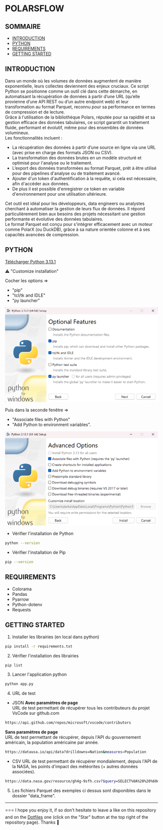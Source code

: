 # POLARSFLOW

## SOMMAIRE
- [INTRODUCTION](#introduction)
- [PYTHON](#python)
- [REQUIREMENTS](#requirements)
- [GETTING STARTED](#getting-started)

## INTRODUCTION
Dans un monde où les volumes de données augmentent de manière exponentielle, leurs collectes deviennent des enjeux cruciaux. Ce script Python se positionne comme un outil clé dans cette démarche, en automatisant la récupération de données à partir d’une URL (qu’elle provienne d’une API REST ou d’un autre endpoint web) et leur transformation au format Parquet, reconnu pour sa performance en termes de compression et de lecture.  
Grâce à l'utilisation de la bibliothèque Polars, réputée pour sa rapidité et sa gestion efficace des données tabulaires, ce script garantit un traitement fluide, performant et évolutif, même pour des ensembles de données volumineux.  
Les fonctionnalités incluent :
- La récupération des données à partir d’une source en ligne via une URL (avec prise en charge des formats JSON ou CSV).
- La transformation des données brutes en un modèle structuré et optimisé pour l'analyse ou le traitement.
- L’export des données transformées au format Parquet, prêt à être utilisé pour des pipelines d'analyse ou de traitement avancé.
- Ajouter d'un token d'authentification à la requête, si cela est nécessaire, afin d'accéder aux données.
- De plus il est possible d'enregistrer ce token en variable d'environnement pour une utilisation ultérieure.  

Cet outil est idéal pour les développeurs, data engineers ou analystes cherchant à automatiser la gestion de leurs flux de données. Il répond particulièrement bien aux besoins des projets nécessitant une gestion performante et évolutive des données tabulaires.  
Le format Parquet est conçu pour s'intégrer efficacement avec un moteur comme PolarX (ou DuckDB), grâce à sa nature orientée colonne et à ses capacités avancées de compression.

## PYTHON
[Télécharger Python 3.13.1](https://www.python.org/downloads/)  

⚠️ "Customize installation"  

Cocher les options =>  
- "pip"  
- "tcl/tk and IDLE"  
- "py launcher"  

![Installation Python 1](https://github.com/EmmanuelLefevre/MarkdownImg/blob/main/py_install.png)  

Puis dans la seconde fenêtre =>  
- "Associate files with Python"  
- "Add Python to environment variables".  

![Installation Python 2](https://github.com/EmmanuelLefevre/MarkdownImg/blob/main/py_install_2.png)  

- Vérifier l'installation de Python
```bash
python --version
```
- Vérifier l'installation de Pip
```bash
pip --version
```

## REQUIREMENTS
- Colorama
- Pandas
- Pyarrow
- Python-dotenv
- Requests

## GETTING STARTED
1. Installer les librairies (en local dans python)
```bash
pip install -r requirements.txt
```
2. Vérifier l'installation des librairies
```bash
pip list
```
3. Lancer l'application python
```bash
python app.py
```
4. URL de test
- JSON
**Avec paramètres de page**  
URL de test permettant de récupérer tous les contributeurs du projet VsCode sur github.com
```bash
https://api.github.com/repos/microsoft/vscode/contributors
```
**Sans paramètres de page**  
URL de test permettant de récupérer, depuis l'API du gouvernement américain, la population américaine par année.
```bash
https://datausa.io/api/data?drilldowns=Nation&measures=Population
```
- CSV
URL de test permettant de récupérer mondialement, depuis l'API de la NASA, les points d'impact des météorites (+ autres données associées).
```bash
https://data.nasa.gov/resource/gh4g-9sfh.csv?$query=SELECT%0A%20%20%60name%60%2C%0A%20%20%60id%60%2C%0A%20%20%60nametype%60%2C%0A%20%20%60recclass%60%2C%0A%20%20%60mass%60%2C%0A%20%20%60fall%60%2C%0A%20%20%60year%60%2C%0A%20%20%60reclat%60%2C%0A%20%20%60reclong%60%2C%0A%20%20%60geolocation%60
```
5. Les fichiers Parquet des exemples ci dessus sont disponibles dans le dossier "data_frame".

***

⭐⭐⭐ I hope you enjoy it, if so don't hesitate to leave a like on this repository and on the [Dotfiles](https://github.com/EmmanuelLefevre/Dotfiles) one (click on the "Star" button at the top right of the repository page). Thanks 🤗
